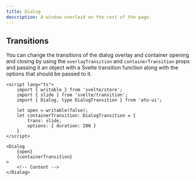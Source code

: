 ```yaml
---
title: Dialog
description: A window overlaid on the rest of the page.
---
```


## Transitions

You can change the transitions of the dialog overlay and container opening and closing by using the `overlayTransition` and `containerTransition` props and passing it an object with a Svelte transition function along with the options that should be passed to it.

```svelte {3,7-10,15}
<script lang="ts">
    import { writable } from 'svelte/store';
    import { slide } from 'svelte/transition';
    import { Dialog, type DialogTransition } from 'ato-ui';

    let open = writable(false);
    let containerTransition: DialogTransition = {
        trans: slide,
        options: { duration: 200 }
    }
</script>

<Dialog
    {open}
    {containerTransition}
>
    <!-- Content -->
</Dialog>
```
